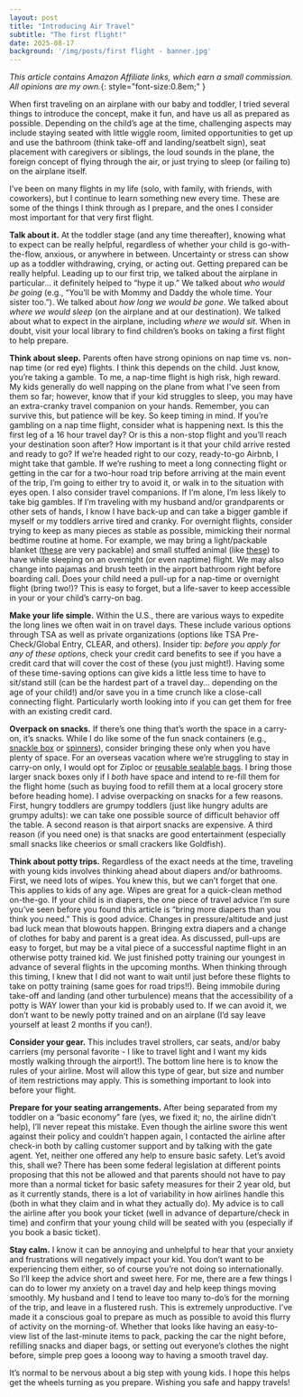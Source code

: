 ```yaml
---
layout: post
title: "Introducing Air Travel"
subtitle: "The first flight!"
date: 2025-08-17
background: '/img/posts/first flight - banner.jpg'
---
```


*This article contains Amazon Affiliate links, which earn a small commission. All opinions are my own.*{: style="font-size:0.8em;" }

When first traveling on an airplane with our baby and toddler, I tried several things to introduce the concept, make it fun, and have us all as prepared as possible. Depending on the child’s age at the time, challenging aspects may include staying seated with little wiggle room, limited opportunities to get up and use the bathroom (think take-off and landing/seatbelt sign), seat placement with caregivers or siblings, the loud sounds in the plane, the foreign concept of flying through the air, or just trying to sleep (or failing to) on the airplane itself.

I’ve been on many flights in my life (solo, with family, with friends, with coworkers), but I continue to learn something new every time. These are some of the things I think through as I prepare, and the ones I consider most important for that very first flight.

**Talk about it.** At the toddler stage (and any time thereafter), knowing what to expect can be really helpful, regardless of whether your child is go-with-the-flow, anxious, or anywhere in between. Uncertainty or stress can show up as a toddler withdrawing, crying, or acting out. Getting prepared can be really helpful. Leading up to our first trip, we talked about the airplane in particular… it definitely helped to “hype it up.” We talked about *who would be going* (e.g., “You’ll be with Mommy and Daddy the whole time. Your sister too.”). We talked about *how long we would be gone*. We talked about *where we would sleep* (on the airplane and at our destination). We talked about what to expect in the airplane, including *where we would sit*. When in doubt, visit your local library to find children’s books on taking a first flight to help prepare. 

**Think about sleep.** Parents often have strong opinions on nap time vs. non-nap time (or red eye) flights. I think this depends on the child. Just know, you’re taking a gamble. To me, a nap-time flight is high risk, high reward. My kids generally do well napping on the plane from what I’ve seen from them so far; however, know that if your kid struggles to sleep, you may have an extra-cranky travel companion on your hands. Remember, you can survive this, but patience will be key. So keep timing in mind. If you’re gambling on a nap time flight, consider what is happening next. Is this the first leg of a 16 hour travel day? Or is this a non-stop flight and you’ll reach your destination soon after? How important is it that your child arrive rested and ready to go? If we’re headed right to our cozy, ready-to-go Airbnb, I might take that gamble. If we’re rushing to meet a long connecting flight or getting in the car for a two-hour road trip before arriving at the main event of the trip, I’m going to either try to avoid it, or walk in to the situation with eyes open. I also consider travel companions. If I’m alone, I’m less likely to take big gambles. If I’m traveling with my husband and/or grandparents or other sets of hands, I know I have back-up and can take a bigger gamble if myself or my toddlers arrive tired and cranky. For overnight flights, consider trying to keep as many pieces as stable as possible, mimicking their normal bedtime routine at home. For example, we may bring a light/packable blanket ([these](https://amzn.to/4oEnj1T) are very packable) and small stuffed animal (like [these](https://amzn.to/4lwKx7w)) to have while sleeping on an overnight (or even naptime) flight. We may also change into pajamas and brush teeth in the airport bathroom right before boarding call. Does your child need a pull-up for a nap-time or overnight flight (bring two!)? This is easy to forget, but a life-saver to keep accessible in your or your child’s carry-on bag.

**Make your life simple.** Within the U.S., there are various ways to expedite the long lines we often wait in on travel days. These include various options through TSA as well as private organizations (options like TSA Pre-Check/Global Entry, CLEAR, and others). Insider tip: *before you apply for any of these options*, check your credit card benefits to see if you have a credit card that will cover the cost of these (you just might!). Having some of these time-saving options can give kids a little less time to have to sit/stand still (can be the hardest part of a travel day… depending on the age of your child!) and/or save you in a time crunch like a close-call connecting flight. Particularly worth looking into if you can get them for free with an existing credit card. 

**Overpack on snacks.** If there’s one thing that’s worth the space in a carry-on, it’s snacks. While I do like some of the fun snack containers (e.g., [snackle box](https://amzn.to/3JzRQh7) or [spinners](https://amzn.to/45TbMV2)), consider bringing these only when you have plenty of space. For an overseas vacation where we’re struggling to stay in carry-on only, I would opt for Ziploc or [reusable sealable bags](https://amzn.to/41AUBoI). I bring those larger snack boxes only if I *both* have space and intend to re-fill them for the flight home (such as buying food to refill them at a local grocery store before heading home). I advise overpacking on snacks for a few reasons. First, hungry toddlers are grumpy toddlers (just like hungry adults are grumpy adults): we can take one possible source of difficult behavior off the table. A second reason is that airport snacks are expensive. A third reason (if you need one) is that snacks are good entertainment (especially small snacks like cheerios or small crackers like Goldfish).

**Think about potty trips.** Regardless of the exact needs at the time, traveling with young kids involves thinking ahead about diapers and/or bathrooms. First, we need lots of wipes. You knew this, but we can’t forget that one. This applies to kids of any age. Wipes are great for a quick-clean method on-the-go. If your child is in diapers, the one piece of travel advice I’m sure you’ve seen before you found this article is “bring more diapers than you think you need.” This is good advice. Changes in pressure/altitude and just bad luck mean that blowouts happen. Bringing extra diapers and a change of clothes for baby and parent is a great idea. As discussed, pull-ups are easy to forget, but may be a vital piece of a successful naptime flight in an otherwise potty trained kid. We just finished potty training our youngest in advance of several flights in the upcoming months. When thinking through this timing, I knew that I did not want to wait until just before these flights to take on potty training (same goes for road trips!!). Being immobile during take-off and landing (and other turbulence) means that the accessibility of a potty is WAY lower than your kid is probably used to. If we can avoid it, we don’t want to be newly potty trained and on an airplane (I’d say leave yourself at least 2 months if you can!). 

**Consider your gear.** This includes travel strollers, car seats, and/or baby carriers (my personal favorite - I like to travel light and I want my kids mostly walking through the airport!). The bottom line here is to know the rules of your airline. Most will allow this type of gear, but size and number of item restrictions may apply. This is something important to look into before your flight.

**Prepare for your seating arrangements.** After being separated from my toddler on a “basic economy” fare (yes, we fixed it; no, the airline didn’t help), I’ll never repeat this mistake. Even though the airline swore this went against their policy and couldn’t happen again, I contacted the airline after check-in both by calling customer support and by talking with the gate agent. Yet, neither one offered any help to ensure basic safety. Let’s avoid this, shall we? There has been some federal legislation at different points proposing that this not be allowed and that parents should not have to pay more than a normal ticket for basic safety measures for their 2 year old, but as it currently stands, there is a lot of variability in how airlines handle this (both in what they claim and in what they actually do). My advice is to call the airline after you book your ticket (well in advance of departure/check in time) and confirm that your young child will be seated with you (especially if you book a basic ticket).  

**Stay calm.** I know it can be annoying and unhelpful to hear that your anxiety and frustrations will negatively impact your kid. You don’t want to be experiencing them either, so of course you’re not doing so internationally. So I’ll keep the advice short and sweet here. For me, there are a few things I can do to lower my anxiety on a travel day and help keep things moving smoothly. My husband and I tend to leave too many to-do’s for the morning of the trip, and leave in a flustered rush. This is extremely unproductive. I’ve made it a conscious goal to prepare as much as possible to avoid this flurry of activity on the morning-of. Whether that looks like having an easy-to-view list of the last-minute items to pack, packing the car the night before, refilling snacks and diaper bags, or setting out everyone’s clothes the night before, simple prep goes a looong way to having a smooth travel day. 

It’s normal to be nervous about a big step with young kids. I hope this helps get the wheels turning as you prepare. Wishing you safe and happy travels!